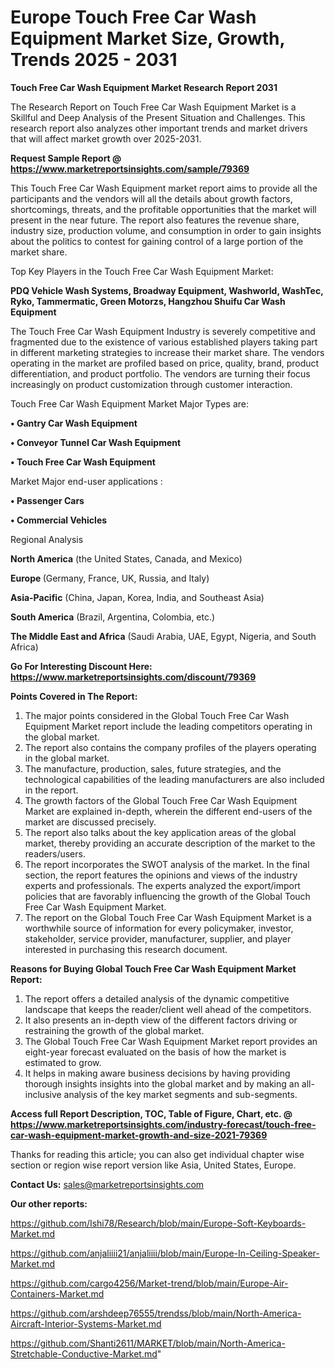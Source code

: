 # Europe Touch Free Car Wash Equipment Market Size, Growth, Trends 2025 - 2031

<strong>Touch Free Car Wash Equipment Market Research Report 2031</strong>

The Research Report on Touch Free Car Wash Equipment Market is a Skillful and Deep Analysis of the Present Situation and Challenges. This research report also analyzes other important trends and market drivers that will affect market growth over 2025-2031.

<strong>Request Sample Report @ <a href=https://www.marketreportsinsights.com/sample/79369>https://www.marketreportsinsights.com/sample/79369</a></strong>

This Touch Free Car Wash Equipment market report aims to provide all the participants and the vendors will all the details about growth factors, shortcomings, threats, and the profitable opportunities that the market will present in the near future. The report also features the revenue share, industry size, production volume, and consumption in order to gain insights about the politics to contest for gaining control of a large portion of the market share.

Top Key Players in the Touch Free Car Wash Equipment Market:

<strong>PDQ Vehicle Wash Systems, Broadway Equipment, Washworld, WashTec, Ryko, Tammermatic, Green Motorzs, Hangzhou Shuifu Car Wash Equipment</strong>

The Touch Free Car Wash Equipment Industry is severely competitive and fragmented due to the existence of various established players taking part in different marketing strategies to increase their market share. The vendors operating in the market are profiled based on price, quality, brand, product differentiation, and product portfolio. The vendors are turning their focus increasingly on product customization through customer interaction.

Touch Free Car Wash Equipment Market Major Types are:

<strong>• Gantry Car Wash Equipment

• Conveyor Tunnel Car Wash Equipment

• Touch Free Car Wash Equipment</strong>

Market Major end-user applications :

<strong>• Passenger Cars

• Commercial Vehicles</strong>

Regional Analysis

</u><strong><b>North America</b></strong> (the United States, Canada, and Mexico)

<strong><b>Europe </b></strong>(Germany, France, UK, Russia, and Italy)

<strong><b>Asia-Pacific</b></strong> (China, Japan, Korea, India, and Southeast Asia)

<strong><b>South America</b></strong> (Brazil, Argentina, Colombia, etc.)

<strong><b>The Middle East and Africa</b></strong> (Saudi Arabia, UAE, Egypt, Nigeria, and South Africa)

<strong>Go For Interesting Discount Here: <a href=https://www.marketreportsinsights.com/discount/79369>https://www.marketreportsinsights.com/discount/79369</a></strong>

<strong>Points Covered in The Report:</strong>
<ol>
  <li>The major points considered in the Global Touch Free Car Wash Equipment Market report include the leading competitors operating in the global market.</li>
  <li>The report also contains the company profiles of the players operating in the global market.</li>
  <li>The manufacture, production, sales, future strategies, and the technological capabilities of the leading manufacturers are also included in the report.</li>
  <li>The growth factors of the Global Touch Free Car Wash Equipment Market are explained in-depth, wherein the different end-users of the market are discussed precisely.</li>
  <li>The report also talks about the key application areas of the global market, thereby providing an accurate description of the market to the readers/users.</li>
  <li>The report incorporates the SWOT analysis of the market. In the final section, the report features the opinions and views of the industry experts and professionals. The experts analyzed the export/import policies that are favorably influencing the growth of the Global Touch Free Car Wash Equipment Market.</li>
  <li>The report on the Global Touch Free Car Wash Equipment Market is a worthwhile source of information for every policymaker, investor, stakeholder, service provider, manufacturer, supplier, and player interested in purchasing this research document.</li>
</ol>
<strong>Reasons for Buying Global Touch Free Car Wash Equipment Market Report:</strong>

<ol>
  <li>The report offers a detailed analysis of the dynamic competitive landscape that keeps the reader/client well ahead of the competitors.</li>
  <li>It also presents an in-depth view of the different factors driving or restraining the growth of the global market.</li>
  <li>The Global Touch Free Car Wash Equipment Market report provides an eight-year forecast evaluated on the basis of how the market is estimated to grow.</li>
  <li>It helps in making aware business decisions by having providing thorough insights insights into the global market and by making an all-inclusive analysis of the key market segments and sub-segments.</li>
</ol>
<strong>Access full Report Description, TOC, Table of Figure, Chart, etc. @ <a href=https://www.marketreportsinsights.com/industry-forecast/touch-free-car-wash-equipment-market-growth-and-size-2021-79369>https://www.marketreportsinsights.com/industry-forecast/touch-free-car-wash-equipment-market-growth-and-size-2021-79369</a></strong>


Thanks for reading this article; you can also get individual chapter wise section or region wise report version like Asia, United States, Europe.

<strong>Contact Us:</strong>
sales@marketreportsinsights.com

<strong>Our other reports:</strong>

<a href=https://github.com/Ishi78/Research/blob/main/Europe-Soft-Keyboards-Market.md>https://github.com/Ishi78/Research/blob/main/Europe-Soft-Keyboards-Market.md</a>

<a href=https://github.com/anjaliiii21/anjaliiii/blob/main/Europe-In-Ceiling-Speaker-Market.md>https://github.com/anjaliiii21/anjaliiii/blob/main/Europe-In-Ceiling-Speaker-Market.md</a>

<a href=https://github.com/cargo4256/Market-trend/blob/main/Europe-Air-Containers-Market.md>https://github.com/cargo4256/Market-trend/blob/main/Europe-Air-Containers-Market.md</a>

<a href=https://github.com/arshdeep76555/trendss/blob/main/North-America-Aircraft-Interior-Systems-Market.md>https://github.com/arshdeep76555/trendss/blob/main/North-America-Aircraft-Interior-Systems-Market.md</a>

<a href=https://github.com/Shanti2611/MARKET/blob/main/North-America-Stretchable-Conductive-Market.md>https://github.com/Shanti2611/MARKET/blob/main/North-America-Stretchable-Conductive-Market.md</a>"
